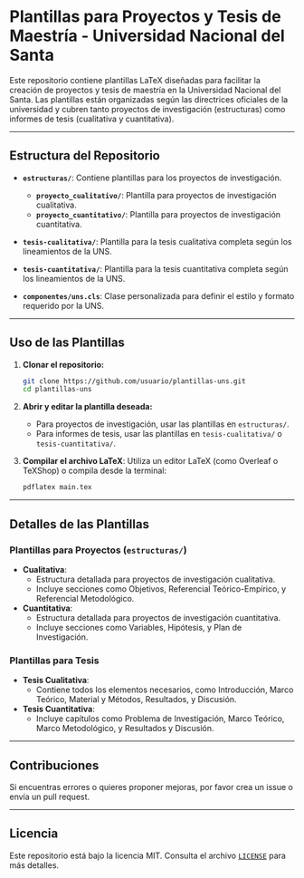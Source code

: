 # Plantillas para Proyectos y Tesis de Maestría - Universidad Nacional del Santa

Este repositorio contiene plantillas LaTeX diseñadas para facilitar la creación de proyectos y tesis de maestría en la Universidad Nacional del Santa. Las plantillas están organizadas según las directrices oficiales de la universidad y cubren tanto proyectos de investigación (estructuras) como informes de tesis (cualitativa y cuantitativa).

---

## Estructura del Repositorio

- **`estructuras/`**: Contiene plantillas para los proyectos de investigación.
  - **`proyecto_cualitativo/`**: Plantilla para proyectos de investigación cualitativa.
  - **`proyecto_cuantitativo/`**: Plantilla para proyectos de investigación cuantitativa.

- **`tesis-cualitativa/`**: Plantilla para la tesis cualitativa completa según los lineamientos de la UNS.
- **`tesis-cuantitativa/`**: Plantilla para la tesis cuantitativa completa según los lineamientos de la UNS.

- **`componentes/uns.cls`**: Clase personalizada para definir el estilo y formato requerido por la UNS.

---

## Uso de las Plantillas

1. **Clonar el repositorio:**
   ```bash
   git clone https://github.com/usuario/plantillas-uns.git
   cd plantillas-uns
   ```

2. **Abrir y editar la plantilla deseada:**
   - Para proyectos de investigación, usar las plantillas en `estructuras/`.
   - Para informes de tesis, usar las plantillas en `tesis-cualitativa/` o `tesis-cuantitativa/`.

3. **Compilar el archivo LaTeX**:
   Utiliza un editor LaTeX (como Overleaf o TeXShop) o compila desde la terminal:
   ```bash
   pdflatex main.tex
   ```

---

## Detalles de las Plantillas

### Plantillas para Proyectos (`estructuras/`)
- **Cualitativa**:
  - Estructura detallada para proyectos de investigación cualitativa.
  - Incluye secciones como Objetivos, Referencial Teórico-Empírico, y Referencial Metodológico.
- **Cuantitativa**:
  - Estructura detallada para proyectos de investigación cuantitativa.
  - Incluye secciones como Variables, Hipótesis, y Plan de Investigación.

### Plantillas para Tesis
- **Tesis Cualitativa**:
  - Contiene todos los elementos necesarios, como Introducción, Marco Teórico, Material y Métodos, Resultados, y Discusión.
- **Tesis Cuantitativa**:
  - Incluye capítulos como Problema de Investigación, Marco Teórico, Marco Metodológico, y Resultados y Discusión.

---

## Contribuciones

Si encuentras errores o quieres proponer mejoras, por favor crea un issue o envía un pull request.

---

## Licencia

Este repositorio está bajo la licencia MIT. Consulta el archivo [`LICENSE`](LICENSE) para más detalles.

